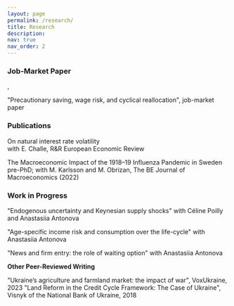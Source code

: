 ```yaml
---
layout: page
permalink: /research/
title: Research
description:
nav: true
nav_order: 2
---
```



<h3>Job-Market Paper</h3>, 

"Precautionary saving, wage risk, and cyclical reallocation", job-market paper

<h3>Publications</h3>
 
On natural interest rate volatility </br>
with E. Challe, R&R European Economic Review

The Macroeconomic Impact of the 1918–19 Influenza Pandemic in Sweden </br>
pre-PhD; with M. Karlsson and M. Obrizan, The BE Journal of Macroeconomics (2022)

<h3>Work in Progress</h3>

"Endogenous uncertainty and Keynesian supply shocks" with Céline Poilly and Anastasiia Antonova

"Age-specific income risk and consumption over the life-cycle" with Anastasiia Antonova

"News and firm entry: the role of waiting option" with Anastasiia Antonova

<b>Other Peer-Reviewed Writing</b>

"Ukraine’s agriculture and farmland market: the impact of war", VoxUkraine, 2023
"Land Reform in the Credit Cycle Framework: The Case of Ukraine", Visnyk of the National Bank of Ukraine, 2018
